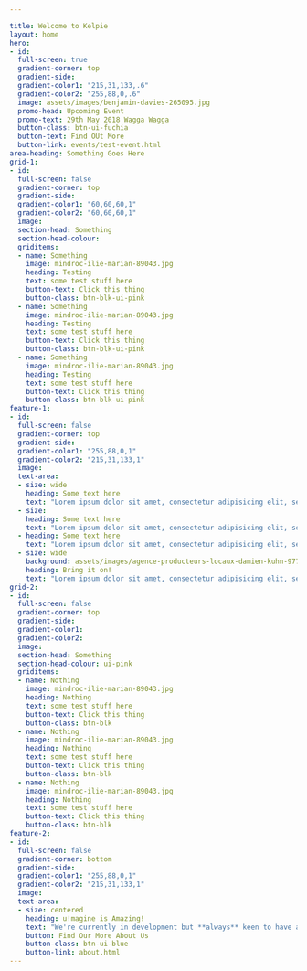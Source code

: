 ```yaml
---

title: Welcome to Kelpie
layout: home
hero:
- id:
  full-screen: true
  gradient-corner: top
  gradient-side:
  gradient-color1: "215,31,133,.6"
  gradient-color2: "255,88,0,.6"
  image: assets/images/benjamin-davies-265095.jpg
  promo-head: Upcoming Event
  promo-text: 29th May 2018 Wagga Wagga
  button-class: btn-ui-fuchia
  button-text: Find OUt More
  button-link: events/test-event.html
area-heading: Something Goes Here
grid-1:
- id:   
  full-screen: false
  gradient-corner: top
  gradient-side:
  gradient-color1: "60,60,60,1"
  gradient-color2: "60,60,60,1"
  image:
  section-head: Something
  section-head-colour:
  griditems:
  - name: Something
    image: mindroc-ilie-marian-89043.jpg
    heading: Testing
    text: some test stuff here
    button-text: Click this thing
    button-class: btn-blk-ui-pink
  - name: Something
    image: mindroc-ilie-marian-89043.jpg
    heading: Testing
    text: some test stuff here
    button-text: Click this thing
    button-class: btn-blk-ui-pink
  - name: Something
    image: mindroc-ilie-marian-89043.jpg
    heading: Testing
    text: some test stuff here
    button-text: Click this thing
    button-class: btn-blk-ui-pink
feature-1:
- id:   
  full-screen: false
  gradient-corner: top
  gradient-side:
  gradient-color1: "255,88,0,1"
  gradient-color2: "215,31,133,1"
  image:
  text-area:
  - size: wide
    heading: Some text here
    text: "Lorem ipsum dolor sit amet, consectetur adipisicing elit, sed do eiusmod tempor incididunt ut labore et dolore magna aliqua. Ut enim ad minim veniam, quis nostrud exercitation ullamco laboris nisi ut aliquip ex ea commodo consequat. Duis aute irure dolor in reprehenderit in voluptate velit esse cillum dolore eu fugiat nulla pariatur. Excepteur sint occaecat cupidatat non proident, sunt in culpa qui officia deserunt mollit anim id est laborum."
  - size:
    heading: Some text here
    text: "Lorem ipsum dolor sit amet, consectetur adipisicing elit, sed do eiusmod tempor incididunt ut labore et dolore magna aliqua. Ut enim ad minim veniam, quis nostrud exercitation ullamco laboris nisi ut aliquip ex ea commodo consequat. Duis aute irure dolor in reprehenderit in voluptate velit esse cillum dolore eu fugiat nulla pariatur. Excepteur sint occaecat cupidatat non proident, sunt in culpa qui officia deserunt mollit anim id est laborum."
  - heading: Some text here
    text: "Lorem ipsum dolor sit amet, consectetur adipisicing elit, sed do eiusmod tempor incididunt ut labore et dolore magna aliqua. Ut enim ad minim veniam, quis nostrud exercitation ullamco laboris nisi ut aliquip ex ea commodo consequat. Duis aute irure dolor in reprehenderit in voluptate velit esse cillum dolore eu fugiat nulla pariatur. Excepteur sint occaecat cupidatat non proident, sunt in culpa qui officia deserunt mollit anim id est laborum."
  - size: wide
    background: assets/images/agence-producteurs-locaux-damien-kuhn-97729.jpg
    heading: Bring it on!
    text: "Lorem ipsum dolor sit amet, consectetur adipisicing elit, sed do eiusmod tempor incididunt ut labore et dolore magna aliqua. Ut enim ad minim veniam, quis nostrud exercitation ullamco laboris nisi ut aliquip ex ea commodo consequat. Duis aute irure dolor in reprehenderit in voluptate velit esse cillum dolore eu fugiat nulla pariatur. Excepteur sint occaecat cupidatat non proident, sunt in culpa qui officia deserunt mollit anim id est laborum."
grid-2:
- id:   
  full-screen: false
  gradient-corner: top
  gradient-side:
  gradient-color1:
  gradient-color2:
  image:
  section-head: Something
  section-head-colour: ui-pink
  griditems:
  - name: Nothing
    image: mindroc-ilie-marian-89043.jpg
    heading: Nothing
    text: some test stuff here
    button-text: Click this thing
    button-class: btn-blk
  - name: Nothing
    image: mindroc-ilie-marian-89043.jpg
    heading: Nothing
    text: some test stuff here
    button-text: Click this thing
    button-class: btn-blk
  - name: Nothing
    image: mindroc-ilie-marian-89043.jpg
    heading: Nothing
    text: some test stuff here
    button-text: Click this thing
    button-class: btn-blk
feature-2:
- id:
  full-screen: false
  gradient-corner: bottom
  gradient-side:
  gradient-color1: "255,88,0,1"
  gradient-color2: "215,31,133,1"
  image:
  text-area:
  - size: centered
    heading: u!magine is Amazing!
    text: "We're currently in development but **always** keen to have a chat and discuss the future. Feel free to get in touch with us, we'd love to pitch our idea and discuss AgTech in general. We love to consult on projects too - so if you're looking for some technical expertise let us know!"
    button: Find Our More About Us
    button-class: btn-ui-blue
    button-link: about.html
---
```

